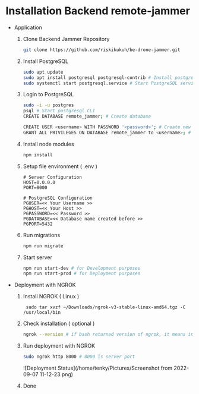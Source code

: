 # Installation Backend remote-jammer

* Application

  1. Clone Backend Jammer Repository

     ````bash
     git clone https://github.com/riskikukuh/be-drone-jammer.git
     ````

  2. Install PostgreSQL

     ````bash
     sudo apt update 
     sudo apt install postgresql postgresql-contrib # Install postgresql
     sudo systemctl start postgresql.service # Start PostgreSQL service
     ````

  3. Login to PostgreSQL 

     ```bash
     sudo -i -u postgres 
     psql # Start postgresql CLI
     CREATE DATABASE remote_jammer; # Create database
     
     CREATE USER <username> WITH PASSWORD '<password>'; # Create new user for interacting with postgre
     GRANT ALL PRIVILEGES ON DATABASE remote_jammer to <username>; # Give full access database remote_jammer to <username>
     ```

  4. Install node modules

     ````bash
     npm install
     ````

  5. Setup file environment ( .env )

     ````env
     # Server Configuration
     HOST=0.0.0.0
     PORT=8000
     
     # PostgreSQL Configuration
     PGUSER=<< Your Username >>
     PGHOST=<< Your Host >>
     PGPASSWORD=<< Password >>
     PGDATABASE=<< Database name created before >> 
     PGPORT=5432
     ````

  6. Run migrations

     ````bash
     npm run migrate
     ````

  7. Start server

     ````bash
     npm run start-dev # for Development purposes
     npm run start-prod # for Deployment purposes
     ````

     

* Deployment with NGROK

  1. Install NGROK ( Linux )

     ````bas
      sudo tar xvzf ~/Downloads/ngrok-v3-stable-linux-amd64.tgz -C /usr/local/bin 
     ````

  2. Check installation ( optional )

     ````bash
     ngrok --version # if bash returned version of ngrok, it means installation ngrok success
     ````

  3. Run deployment with NGROK

     ````bash	
     sudo ngrok http 8000 # 8000 is server port
     ````

     ![Deployment Status](/home/tenky/Pictures/Screenshot from 2022-09-07 11-12-23.png)

  4. Done

